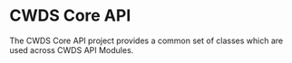 # CWDS Core API

The CWDS Core API project provides a common set of classes which are used across CWDS API Modules.

